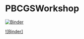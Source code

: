 # PBCGSWorkshop
[![Binder](https://mybinder.org/badge_logo.svg)](https://mybinder.org/v2/gh/ivanvishnu/PBCGSWorkshop.git/main)

[![Binder]](https://notebooks.gesis.org/binder/jupyter/user/ivanvishnu-pbcgsworkshop-nvrcst5v/lab/)
